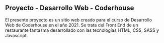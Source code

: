 <h2> Proyecto - Desarrollo Web - Coderhouse </h2>

El presente proyecto es un sitio web creado para el curso de Desarrollo Web de Coderhouse en el año 2021. Se trata del Front End de un restaurante fantasma desarrollado con las tecnologías HTML, CSS, SASS y Javascript.
